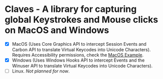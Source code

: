 # Claves - A library for capturing global Keystrokes and Mouse clicks on MacOS and Windows

- [x] MacOS (Uses Core Graphics API to intercept Session Events and Carbon API to translate Virtual Keycodes into Unicode Characters). Requires Accessibility permissions, check the [MacOS Example](examples/macos.rs).
- [x] Windows (Uses Windows Hooks API to intercept Events and the Winuser API to translate Virtual Keycodes into Unicode Characters).
- [ ] Linux. _Not planned for now_.
